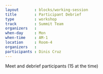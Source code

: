 ```yaml
---
layout       : blocks/working-session
title        : Participant Debrief
type         : workshop
track        : Summit Team
organizers   :
when-day     : Mon
when-time    : AM-1
location     : Room-4
organizers   :
participants : Dinis Cruz
---
```


Meet and debrief participants (15 at the time)
